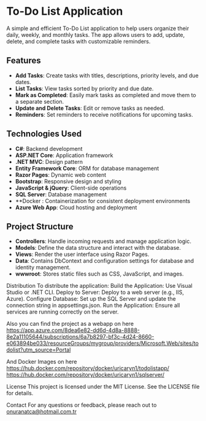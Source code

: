 # To-Do List Application

A simple and efficient To-Do List application to help users organize their daily, weekly, and monthly tasks. The app allows users to add, update, delete, and complete tasks with customizable reminders.

## Features

- **Add Tasks**: Create tasks with titles, descriptions, priority levels, and due dates.
- **List Tasks**: View tasks sorted by priority and due date.
- **Mark as Completed**: Easily mark tasks as completed and move them to a separate section.
- **Update and Delete Tasks**: Edit or remove tasks as needed.
- **Reminders**: Set reminders to receive notifications for upcoming tasks.

## Technologies Used

- **C#**: Backend development
- **ASP.NET Core**: Application framework
- **.NET MVC**: Design pattern
- **Entity Framework Core**: ORM for database management
- **Razor Pages**: Dynamic web content
- **Bootstrap**: Responsive design and styling
- **JavaScript & jQuery**: Client-side operations
- **SQL Server**: Database management
- **Docker : Containerization for consistent deployment environments
- **Azure Web App**: Cloud hosting and deployment

## Project Structure

- **Controllers**: Handle incoming requests and manage application logic.
- **Models**: Define the data structure and interact with the database.
- **Views**: Render the user interface using Razor Pages.
- **Data**: Contains DbContext and configuration settings for database and identity management.
- **wwwroot**: Stores static files such as CSS, JavaScript, and images.


Distribution
To distribute the application:
Build the Application: Use Visual Studio or .NET CLI.
Deploy to Server: Deploy to a web server (e.g., IIS, Azure).
Configure Database: Set up the SQL Server and update the connection string in appsettings.json.
Run the Application: Ensure all services are running correctly on the server.

Also you can find the project as a webapp on here
https://app.azure.com/8dea6e82-dd6d-4d8a-8888-8e2a11105644/subscriptions/6a7b8297-bf3c-4d24-8660-e063894be033/resourceGroups/mygroup/providers/Microsoft.Web/sites/todolist?utm_source=Portal

And Docker Images on here
https://hub.docker.com/repository/docker/uricaryn1/todolistapp/
https://hub.docker.com/repository/docker/uricaryn1/sqlserver/

License
This project is licensed under the MIT License. See the LICENSE file for details.

Contact
For any questions or feedback, please reach out to onuranatca@hotmail.com.tr




   
